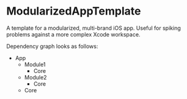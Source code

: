 # ModularizedAppTemplate

A template for a modularized, multi-brand iOS app. Useful for spiking problems against a more complex Xcode workspace.

Dependency graph looks as follows:
- App
    - Module1
        - Core
    - Module2
        - Core
    - Core
